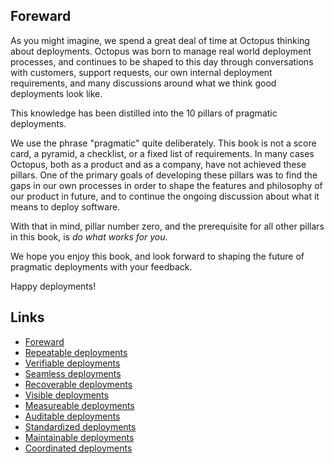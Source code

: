 ## Foreward

As you might imagine, we spend a great deal of time at Octopus thinking about deployments. Octopus was born to manage real world deployment processes, and continues to be shaped to this day through conversations with customers, support requests, our own internal deployment requirements, and many discussions around what we think good deployments look like.

This knowledge has been distilled into the 10 pillars of pragmatic deployments.

We use the phrase "pragmatic" quite deliberately. This book is not a score card, a pyramid, a checklist, or a fixed list of requirements. In many cases Octopus, both as a product and as a company, have not achieved these pillars. One of the primary goals of developing these pillars was to find the gaps in our own processes in order to shape the features and philosophy of our product in future, and to continue the ongoing discussion about what it means to deploy software.

With that in mind, pillar number zero, and the prerequisite for all other pillars in this book, is *do what works for you*.

We hope you enjoy this book, and look forward to shaping the future of pragmatic deployments with your feedback.

Happy deployments!

## Links
* [Foreward](../chapter0/index.md)
* [Repeatable deployments](../chapter1/index.md)
* [Verifiable deployments](../chapter2/index.md)
* [Seamless deployments](../chapter3/index.md)
* [Recoverable deployments](../chapter4/index.md)
* [Visible deployments](../chapter5/index.md)
* [Measureable deployments](../chapter6/index.md)
* [Auditable deployments](../chapter7/index.md)
* [Standardized deployments](../chapter8/index.md)
* [Maintainable deployments](../chapter9/index.md)
* [Coordinated deployments](../chapter10/index.md)